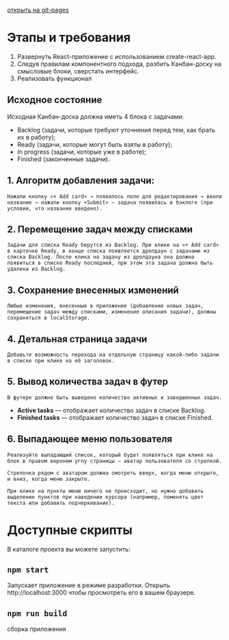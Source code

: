 <a href="https://vaycheslav2020.github.io/sf_kanban_board/" target="_blank">открыть на git-pages</a>

# Этапы и требования

1. Развернуть React-приложение с использованием create-react-app.
2. Следуя правилам компонентного подхода, разбить Канбан-доску на смысловые блоки, сверстать интерфейс.
3. Реализовать функционал

## Исходное состояние

Исходная Канбан-доска должна иметь 4 блока с задачами:

<ul>
  <li>
    Backlog (задачи, которые требуют уточнения перед тем, как брать их в работу);
  </li>
  <li>
    Ready (задачи, которые могут быть взяты в работу);</li>
  <li>
    In progress (задачи, которые уже в работе);</li>
  <li>
    Finished (законченные задачи).
  </li>
</ul>

## 1. Алгоритм добавления задачи:  

`Нажали кнопку «+ Add card» → появилось поле для редактирования → ввели название → нажали кнопку «Submit» — задача появилась в бэклоге (при условии, что название введено).`

## 2. Перемещение задач между списками

`Задачи для списка Ready берутся из Backlog. При клике на «+ Add card» в карточке Ready, в конце списка появляется дропдаун с задачами из списка Backlog. После клика на задачу из дропдауна она должна появиться в списке Ready последней, при этом эта задача должна быть удалена из Backlog.`

## 3. Сохранение внесенных изменений

`Любые изменения, внесенные в приложение (добавление новых задач, перемещение задач между списками, изменение описания задачи), должны сохраняться в localStorage.`

## 4. Детальная страница задачи

`Добавьте возможность перехода на отдельную страницу какой-либо задачи в списке при клике на её заголовок.`

## 5. Вывод количества задач в футер

`В футере должно быть выведено количество активных и завершенных задач.`
<ul>
  <li>
    <strong>Active tasks</strong> — отображает количество задач в списке Backlog.
  </li>
  <li>
    <strong>Finished tasks</strong> — отображает количество задач в списке Finished.
  </li>
</ul>

## 6. Выпадающее меню пользователя

`Реализуйте выпадающий список, который будет появляться при клике на блок в правом верхнем углу страницы — аватар пользователя со стрелкой.`

`Стрелочка рядом с аватаром должна смотреть вверх, когда меню открыто, и вниз, когда меню закрыто.`

`При клике на пункты меню ничего не происходит, но нужно добавить выделение пунктов при наведении курсора (например, поменять цвет текста или добавить подчеркивание).`

# Доступные скрипты

В каталоге проекта вы можете запустить:

## `npm start`

Запускает приложение в режиме разработки.
Открыть http://localhost:3000 чтобы просмотреть его в вашем браузере.

## `npm run build`

сборка приложения
